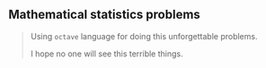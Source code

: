 ## Mathematical statistics problems

> Using `octave` language for doing this unforgettable problems.
>
> I hope no one will see this terrible things.
